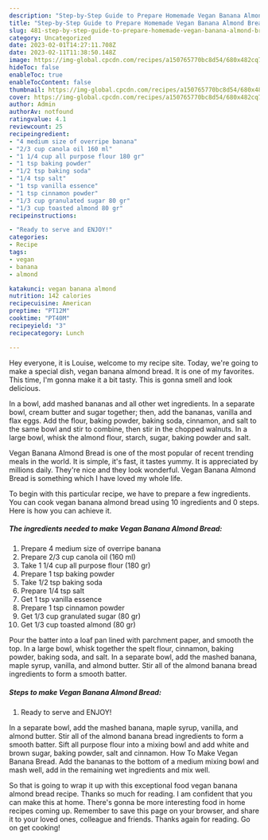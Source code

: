 ```yaml
---
description: "Step-by-Step Guide to Prepare Homemade Vegan Banana Almond Bread"
title: "Step-by-Step Guide to Prepare Homemade Vegan Banana Almond Bread"
slug: 481-step-by-step-guide-to-prepare-homemade-vegan-banana-almond-bread
category: Uncategorized
date: 2023-02-01T14:27:11.708Z
date: 2023-02-11T11:38:50.148Z
image: https://img-global.cpcdn.com/recipes/a150765770bc8d54/680x482cq70/vegan-banana-almond-bread-recipe-main-photo.jpg
hideToc: false
enableToc: true
enableTocContent: false
thumbnail: https://img-global.cpcdn.com/recipes/a150765770bc8d54/680x482cq70/vegan-banana-almond-bread-recipe-main-photo.jpg
cover: https://img-global.cpcdn.com/recipes/a150765770bc8d54/680x482cq70/vegan-banana-almond-bread-recipe-main-photo.jpg
author: Admin
authorAv: notfound
ratingvalue: 4.1
reviewcount: 25
recipeingredient:
- "4 medium size of overripe banana"
- "2/3 cup canola oil 160 ml"
- "1 1/4 cup all purpose flour 180 gr"
- "1 tsp baking powder"
- "1/2 tsp baking soda"
- "1/4 tsp salt"
- "1 tsp vanilla essence"
- "1 tsp cinnamon powder"
- "1/3 cup granulated sugar 80 gr"
- "1/3 cup toasted almond 80 gr"
recipeinstructions:

- "Ready to serve and ENJOY!"
categories:
- Recipe
tags:
- vegan
- banana
- almond

katakunci: vegan banana almond 
nutrition: 142 calories
recipecuisine: American
preptime: "PT12M"
cooktime: "PT40M"
recipeyield: "3"
recipecategory: Lunch

---
```



Hey everyone, it is Louise, welcome to my recipe site. Today, we're going to make a special dish, vegan banana almond bread. It is one of my favorites. This time, I'm gonna make it a bit tasty. This is gonna smell and look delicious.

In a bowl, add mashed bananas and all other wet ingredients. In a separate bowl, cream butter and sugar together; then, add the bananas, vanilla and flax eggs. Add the flour, baking powder, baking soda, cinnamon, and salt to the same bowl and stir to combine, then stir in the chopped walnuts. In a large bowl, whisk the almond flour, starch, sugar, baking powder and salt.

Vegan Banana Almond Bread is one of the most popular of recent trending meals in the world. It is simple, it's fast, it tastes yummy. It is appreciated by millions daily. They're nice and they look wonderful. Vegan Banana Almond Bread is something which I have loved my whole life.


To begin with this particular recipe, we have to prepare a few ingredients. You can cook vegan banana almond bread using 10 ingredients and 0 steps. Here is how you can achieve it.

<!--inarticleads1-->

##### The ingredients needed to make Vegan Banana Almond Bread:

1. Prepare 4 medium size of overripe banana
1. Prepare 2/3 cup canola oil (160 ml)
1. Take 1 1/4 cup all purpose flour (180 gr)
1. Prepare 1 tsp baking powder
1. Take 1/2 tsp baking soda
1. Prepare 1/4 tsp salt
1. Get 1 tsp vanilla essence
1. Prepare 1 tsp cinnamon powder
1. Get 1/3 cup granulated sugar (80 gr)
1. Get 1/3 cup toasted almond (80 gr)


Pour the batter into a loaf pan lined with parchment paper, and smooth the top. In a large bowl, whisk together the spelt flour, cinnamon, baking powder, baking soda, and salt. In a separate bowl, add the mashed banana, maple syrup, vanilla, and almond butter. Stir all of the almond banana bread ingredients to form a smooth batter. 

<!--inarticleads2-->

##### Steps to make Vegan Banana Almond Bread:


1. Ready to serve and ENJOY!

In a separate bowl, add the mashed banana, maple syrup, vanilla, and almond butter. Stir all of the almond banana bread ingredients to form a smooth batter. Sift all purpose flour into a mixing bowl and add white and brown sugar, baking powder, salt and cinnamon. How To Make Vegan Banana Bread. Add the bananas to the bottom of a medium mixing bowl and mash well, add in the remaining wet ingredients and mix well. 

So that is going to wrap it up with this exceptional food vegan banana almond bread recipe. Thanks so much for reading. I am confident that you can make this at home. There's gonna be more interesting food in home recipes coming up. Remember to save this page on your browser, and share it to your loved ones, colleague and friends. Thanks again for reading. Go on get cooking!
